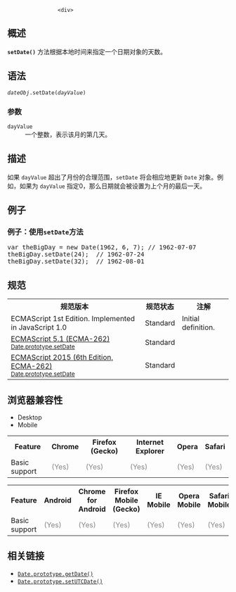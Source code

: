 
                
                  
                    <div>
 <section class="Quick_links" id="Quick_Links"><!-- --></section></div>
<h2 name="Summary" id="Summary">&#x6982;&#x8FF0;</h2>
<p><code><strong>setDate()</strong></code> &#x65B9;&#x6CD5;&#x6839;&#x636E;&#x672C;&#x5730;&#x65F6;&#x95F4;&#x6765;&#x6307;&#x5B9A;&#x4E00;&#x4E2A;&#x65E5;&#x671F;&#x5BF9;&#x8C61;&#x7684;&#x5929;&#x6570;&#x3002;</p>
<h2 name="Syntax" id="Syntax">&#x8BED;&#x6CD5;</h2>
<pre class="syntaxbox"><code><var>dateObj</var>.setDate(<em>dayValue</em>)</code></pre>
<h3 name="Parameters" id="Parameters">&#x53C2;&#x6570;</h3>
<dl>
 <dt>
  <code>dayValue</code></dt>
 <dd>
  &#x4E00;&#x4E2A;&#x6574;&#x6570;&#xFF0C;&#x8868;&#x793A;&#x8BE5;&#x6708;&#x7684;&#x7B2C;&#x51E0;&#x5929;&#x3002;</dd>
</dl>
<h2 name="Description" id="Description">&#x63CF;&#x8FF0;</h2>
<p>&#x5982;&#x679C; <code>dayValue</code>&#xA0;&#x8D85;&#x51FA;&#x4E86;&#x6708;&#x4EFD;&#x7684;&#x5408;&#x7406;&#x8303;&#x56F4;&#xFF0C;<code>setDate</code>&#xA0;&#x5C06;&#x4F1A;&#x76F8;&#x5E94;&#x5730;&#x66F4;&#x65B0;&#xA0;<code>Date</code> &#x5BF9;&#x8C61;&#x3002;&#x4F8B;&#x5982;&#xFF0C;&#x5982;&#x679C;&#x4E3A;&#xA0;<code>dayValue</code> &#x6307;&#x5B9A;0&#xFF0C;&#x90A3;&#x4E48;&#x65E5;&#x671F;&#x5C31;&#x4F1A;&#x88AB;&#x8BBE;&#x7F6E;&#x4E3A;&#x4E0A;&#x4E2A;&#x6708;&#x7684;&#x6700;&#x540E;&#x4E00;&#x5929;&#x3002;</p>
<h2 name="Examples" id="Examples">&#x4F8B;&#x5B50;</h2>
<h3 name="Example:_Using_setDate" id="Example:_Using_setDate">&#x4F8B;&#x5B50;&#xFF1A;&#x4F7F;&#x7528;<code>setDate</code>&#x65B9;&#x6CD5;</h3>
<pre class="brush:js">var theBigDay = new Date(1962, 6, 7); // 1962-07-07
theBigDay.setDate(24);  // 1962-07-24
theBigDay.setDate(32);&#xA0; // 1962-08-01</pre>
<h2 id="&#x89C4;&#x8303;">&#x89C4;&#x8303;</h2>
<table class="standard-table">
 <tbody>
  <tr>
   <th scope="col">&#x89C4;&#x8303;&#x7248;&#x672C;</th>
   <th scope="col">&#x89C4;&#x8303;&#x72B6;&#x6001;</th>
   <th scope="col">&#x6CE8;&#x89E3;</th>
  </tr>
  <tr>
   <td>ECMAScript 1st Edition. Implemented in JavaScript 1.0</td>
   <td>Standard</td>
   <td>Initial definition.</td>
  </tr>
  <tr>
   <td><a lang="en" hreflang="en" href="http://www.ecma-international.org/ecma-262/5.1/#sec-15.9.5.36" class="external">ECMAScript 5.1 (ECMA-262)<br><small lang="zh-CN">Date.prototype.setDate</small></a></td>
   <td><span class="spec-Standard">Standard</span></td>
   <td>&#xA0;</td>
  </tr>
  <tr>
   <td><a lang="en" hreflang="en" href="http://www.ecma-international.org/ecma-262/6.0/#sec-date.prototype.setdate" class="external">ECMAScript 2015 (6th Edition, ECMA-262)<br><small lang="zh-CN">Date.prototype.setDate</small></a></td>
   <td><span class="spec-Standard">Standard</span></td>
   <td>&#xA0;</td>
  </tr>
 </tbody>
</table>
<h2 id="&#x6D4F;&#x89C8;&#x5668;&#x517C;&#x5BB9;&#x6027;">&#x6D4F;&#x89C8;&#x5668;&#x517C;&#x5BB9;&#x6027;</h2>
<p></p><div class="htab"> 
    <a name="AutoCompatibilityTable" id="AutoCompatibilityTable"></a> 
    <ul> 
        <li class="selected"><a>Desktop</a></li> 
        <li><a>Mobile</a></li> 
    </ul> 
</div><p></p>
<div id="compat-desktop">
 <table class="compat-table">
  <tbody>
   <tr>
    <th>Feature</th>
    <th>Chrome</th>
    <th>Firefox (Gecko)</th>
    <th>Internet Explorer</th>
    <th>Opera</th>
    <th>Safari</th>
   </tr>
   <tr>
    <td>Basic support</td>
    <td><span title="Please update this with the earliest version of support." style="color: #888;">(Yes)</span></td>
    <td><span title="Please update this with the earliest version of support." style="color: #888;">(Yes)</span></td>
    <td><span title="Please update this with the earliest version of support." style="color: #888;">(Yes)</span></td>
    <td><span title="Please update this with the earliest version of support." style="color: #888;">(Yes)</span></td>
    <td><span title="Please update this with the earliest version of support." style="color: #888;">(Yes)</span></td>
   </tr>
  </tbody>
 </table>
</div>
<div id="compat-mobile">
 <table class="compat-table">
  <tbody>
   <tr>
    <th>Feature</th>
    <th>Android</th>
    <th>Chrome for Android</th>
    <th>Firefox Mobile (Gecko)</th>
    <th>IE Mobile</th>
    <th>Opera Mobile</th>
    <th>Safari Mobile</th>
   </tr>
   <tr>
    <td>Basic support</td>
    <td><span title="Please update this with the earliest version of support." style="color: #888;">(Yes)</span></td>
    <td><span title="Please update this with the earliest version of support." style="color: #888;">(Yes)</span></td>
    <td><span title="Please update this with the earliest version of support." style="color: #888;">(Yes)</span></td>
    <td><span title="Please update this with the earliest version of support." style="color: #888;">(Yes)</span></td>
    <td><span title="Please update this with the earliest version of support." style="color: #888;">(Yes)</span></td>
    <td><span title="Please update this with the earliest version of support." style="color: #888;">(Yes)</span></td>
   </tr>
  </tbody>
 </table>
</div>
<h2 name="See_Also" id="See_Also">&#x76F8;&#x5173;&#x94FE;&#x63A5;</h2>
<ul>
 <li><a title="&#x6839;&#x636E;&#x672C;&#x5730;&#x65F6;&#x95F4;&#xFF0C;&#x8FD4;&#x56DE;&#x4E00;&#x4E2A;&#x6307;&#x5B9A;&#x7684;&#x65E5;&#x671F;&#x5BF9;&#x8C61;&#x4E3A;&#x4E00;&#x4E2A;&#x6708;&#x4E2D;&#x7684;&#x7B2C;&#x51E0;&#x5929;&#x3002;" href="/zh-CN/docs/Web/JavaScript/Reference/Global_Objects/Date/getDate"><code>Date.prototype.getDate()</code></a></li>
 <li><a title="setUTCDate()&#xA0;&#x65B9;&#x6CD5;&#x5C31;&#x662F;&#x6839;&#x636E;&#x5168;&#x7403;&#x65F6;&#x95F4;&#x8BBE;&#x7F6E;&#x7279;&#x5B9A;date&#x5BF9;&#x8C61;&#x7684;&#x65E5;&#x671F;&#x3002;" href="/zh-CN/docs/Web/JavaScript/Reference/Global_Objects/Date/setUTCDate"><code>Date.prototype.setUTCDate()</code></a></li>
</ul>
                  
                
              
